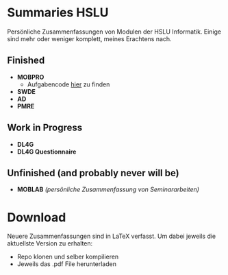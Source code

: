 # Summaries HSLU
Persönliche Zusammenfassungen von Modulen der HSLU Informatik. Einige sind mehr oder weniger komplett, meines Erachtens nach.

## Finished

- **MOBPRO**
  - Aufgabencode [hier](https://github.com/madotha/mobpro_projects) zu finden
- **SWDE**
- **AD**
- **PMRE**

## Work in Progress

- **DL4G**
- **DL4G Questionnaire**

## Unfinished (and probably never will be)

- **MOBLAB** *(persönliche Zusammenfassung von Seminararbeiten)*



# Download

Neuere Zusammenfassungen sind in LaTeX verfasst.
Um dabei jeweils die aktuellste Version zu erhalten:
* Repo klonen und selber kompilieren
* Jeweils das .pdf File herunterladen
